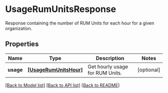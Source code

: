 # UsageRumUnitsResponse

Response containing the number of RUM Units for each hour for a given organization.

## Properties

| Name      | Type                                            | Description                     | Notes      |
| --------- | ----------------------------------------------- | ------------------------------- | ---------- |
| **usage** | [**[UsageRumUnitsHour]**](UsageRumUnitsHour.md) | Get hourly usage for RUM Units. | [optional] |

[[Back to Model list]](README.md#documentation-for-models) [[Back to API list]](README.md#documentation-for-api-endpoints) [[Back to README]](README.md)
